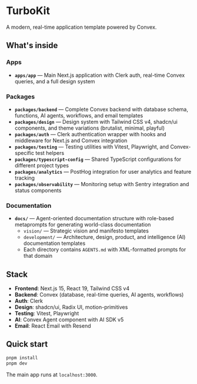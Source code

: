 # TurboKit

A modern, real-time application template powered by Convex.

## What's inside

### Apps
- **`apps/app`** — Main Next.js application with Clerk auth, real-time Convex queries, and a full design system

### Packages
- **`packages/backend`** — Complete Convex backend with database schema, functions, AI agents, workflows, and email templates
- **`packages/design`** — Design system with Tailwind CSS v4, shadcn/ui components, and theme variations (brutalist, minimal, playful)
- **`packages/auth`** — Clerk authentication wrapper with hooks and middleware for Next.js and Convex integration
- **`packages/testing`** — Testing utilities with Vitest, Playwright, and Convex-specific test helpers
- **`packages/typescript-config`** — Shared TypeScript configurations for different project types
- **`packages/analytics`** — PostHog integration for user analytics and feature tracking
- **`packages/observability`** — Monitoring setup with Sentry integration and status components

### Documentation
- **`docs/`** — Agent-oriented documentation structure with role-based metaprompts for generating world-class documentation
  - `vision/` — Strategic vision and manifesto templates 
  - `development/` — Architecture, design, product, and intelligence (AI) documentation templates
  - Each directory contains `AGENTS.md` with XML-formatted prompts for that domain

## Stack

- **Frontend**: Next.js 15, React 19, Tailwind CSS v4
- **Backend**: Convex (database, real-time queries, AI agents, workflows)
- **Auth**: Clerk
- **Design**: shadcn/ui, Radix UI, motion-primitives
- **Testing**: Vitest, Playwright
- **AI**: Convex Agent component with AI SDK v5
- **Email**: React Email with Resend

## Quick start

```bash
pnpm install
pnpm dev
```

The main app runs at `localhost:3000`.
